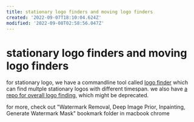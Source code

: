 ```yaml
---
title: stationary logo finders and moving logo finders
created: '2022-09-07T18:10:04.624Z'
modified: '2022-09-08T02:58:56.047Z'
---
```


# stationary logo finders and moving logo finders

for stationary logo, we have a commandline tool called [logo finder](https://github.com/wernerturing/multi-delogo/blob/master/src/opencv-logo-finder/logo-finder.cpp) which can find multple stationary logos with different timespan. we also have [a repo for overall logo finding](https://github.com/rohitrango/automatic-watermark-detection), which might be deprecated.

for more, check out "Watermark Removal, Deep Image Prior, Inpainting, Generate Watermark Mask" bookmark folder in macbook chrome
